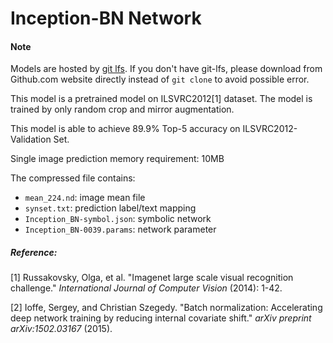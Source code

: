 # Inception-BN Network

#### Note
Models are hosted by [git lfs](https://git-lfs.github.com/). If you don't have git-lfs, please download from Github.com website directly instead of ```git clone``` to avoid possible error.

This model is a pretrained model on ILSVRC2012[1] dataset. The model is trained by only random crop and mirror augmentation.

This model is able to achieve 89.9% Top-5 accuracy on ILSVRC2012-Validation Set.

Single image prediction memory requirement: 10MB


The compressed file contains:
- ```mean_224.nd```: image mean file
- ```synset.txt```: prediction label/text mapping
- ```Inception_BN-symbol.json```: symbolic network
- ```Inception_BN-0039.params```: network parameter



##### Reference:

[1] Russakovsky, Olga, et al. "Imagenet large scale visual recognition challenge." *International Journal of Computer Vision* (2014): 1-42.

[2] Ioffe, Sergey, and Christian Szegedy. "Batch normalization: Accelerating deep network training by reducing internal covariate shift." *arXiv preprint arXiv:1502.03167* (2015).
